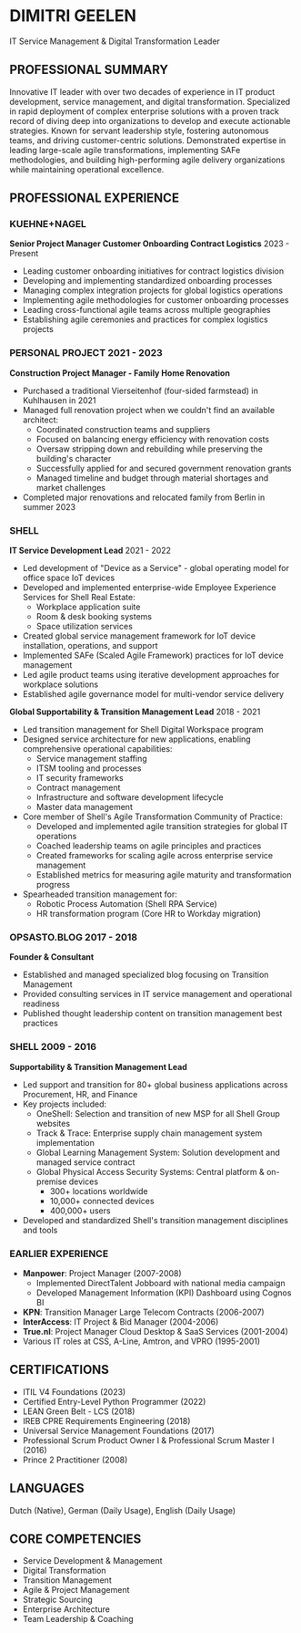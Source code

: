 # DIMITRI GEELEN
IT Service Management & Digital Transformation Leader

## PROFESSIONAL SUMMARY
Innovative IT leader with over two decades of experience in IT product development, service management, and digital transformation. Specialized in rapid deployment of complex enterprise solutions with a proven track record of diving deep into organizations to develop and execute actionable strategies. Known for servant leadership style, fostering autonomous teams, and driving customer-centric solutions. Demonstrated expertise in leading large-scale agile transformations, implementing SAFe methodologies, and building high-performing agile delivery organizations while maintaining operational excellence.

## PROFESSIONAL EXPERIENCE

### KUEHNE+NAGEL
**Senior Project Manager Customer Onboarding Contract Logistics**        2023 - Present
- Leading customer onboarding initiatives for contract logistics division
- Developing and implementing standardized onboarding processes
- Managing complex integration projects for global logistics operations
- Implementing agile methodologies for customer onboarding processes
- Leading cross-functional agile teams across multiple geographies
- Establishing agile ceremonies and practices for complex logistics projects

### PERSONAL PROJECT                                                    2021 - 2023  
**Construction Project Manager - Family Home Renovation**
- Purchased a traditional Vierseitenhof (four-sided farmstead) in Kuhlhausen in 2021
- Managed full renovation project when we couldn't find an available architect:
  * Coordinated construction teams and suppliers
  * Focused on balancing energy efficiency with renovation costs 
  * Oversaw stripping down and rebuilding while preserving the building's character
  * Successfully applied for and secured government renovation grants
  * Managed timeline and budget through material shortages and market challenges
- Completed major renovations and relocated family from Berlin in summer 2023

### SHELL
**IT Service Development Lead**                                         2021 - 2022
- Led development of "Device as a Service" - global operating model for office space IoT devices
- Developed and implemented enterprise-wide Employee Experience Services for Shell Real Estate:
  * Workplace application suite
  * Room & desk booking systems
  * Space utilization services
- Created global service management framework for IoT device installation, operations, and support
- Implemented SAFe (Scaled Agile Framework) practices for IoT device management
- Led agile product teams using iterative development approaches for workplace solutions
- Established agile governance model for multi-vendor service delivery

**Global Supportability & Transition Management Lead**                  2018 - 2021
- Led transition management for Shell Digital Workspace program
- Designed service architecture for new applications, enabling comprehensive operational capabilities:
  * Service management staffing
  * ITSM tooling and processes
  * IT security frameworks
  * Contract management
  * Infrastructure and software development lifecycle
  * Master data management
- Core member of Shell's Agile Transformation Community of Practice:
  * Developed and implemented agile transition strategies for global IT operations
  * Coached leadership teams on agile principles and practices
  * Created frameworks for scaling agile across enterprise service management
  * Established metrics for measuring agile maturity and transformation progress
- Spearheaded transition management for:
  * Robotic Process Automation (Shell RPA Service)
  * HR transformation program (Core HR to Workday migration)

### OPSASTO.BLOG                                                       2017 - 2018
**Founder & Consultant**
- Established and managed specialized blog focusing on Transition Management
- Provided consulting services in IT service management and operational readiness
- Published thought leadership content on transition management best practices

### SHELL                                                              2009 - 2016
**Supportability & Transition Management Lead**
- Led support and transition for 80+ global business applications across Procurement, HR, and Finance
- Key projects included:
  * OneShell: Selection and transition of new MSP for all Shell Group websites
  * Track & Trace: Enterprise supply chain management system implementation
  * Global Learning Management System: Solution development and managed service contract
  * Global Physical Access Security Systems: Central platform & on-premise devices
    - 300+ locations worldwide
    - 10,000+ connected devices
    - 400,000+ users
- Developed and standardized Shell's transition management disciplines and tools

### EARLIER EXPERIENCE
- **Manpower**: Project Manager (2007-2008)
  * Implemented DirectTalent Jobboard with national media campaign
  * Developed Management Information (KPI) Dashboard using Cognos BI
- **KPN**: Transition Manager Large Telecom Contracts (2006-2007)
- **InterAccess**: IT Project & Bid Manager (2004-2006)
- **True.nl**: Project Manager Cloud Desktop & SaaS Services (2001-2004)
- Various IT roles at CSS, A-Line, Amtron, and VPRO (1995-2001)

## CERTIFICATIONS
- ITIL V4 Foundations (2023)
- Certified Entry-Level Python Programmer (2022)
- LEAN Green Belt - LCS (2018)
- IREB CPRE Requirements Engineering (2018)
- Universal Service Management Foundations (2017)
- Professional Scrum Product Owner I & Professional Scrum Master I (2016)
- Prince 2 Practitioner (2008)

## LANGUAGES
Dutch (Native), German (Daily Usage), English (Daily Usage)

## CORE COMPETENCIES
- Service Development & Management
- Digital Transformation
- Transition Management
- Agile & Project Management
- Strategic Sourcing
- Enterprise Architecture
- Team Leadership & Coaching